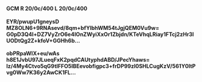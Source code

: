 #### GCM R 20/0c/400 L 20/0c/400
**EYR/pwupU1gneysD**<br/>**MZ8OLN6+9RNAsevd/8qm+bfYlbhWM54tJgjQEM0Vu9w=**<br/>**G0pD3Q4l+DZ7VyZrO6e4IOnZWyiXxOr1Zbjdn/KTeVhqLRiay1FTcj2zHr3IUODtQg2Z+kfoV+GGHh6b...**<br/><br/>
**obPRpaWlX+eu/wAs**<br/>**h8E1JvbU97JLueqFxK2pqdCAUtyphdABD/JPecYhaws=**<br/>**lz/4My4Ctvo5qG9tIFFO5lBEevobfigpc3+frDP99zl0SHLCugKzV/561Y0ltPvg0Ww7K36y2AwCK1FL...**